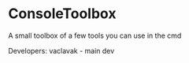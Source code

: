 # ConsoleToolbox
A small toolbox of a few tools you can use in the cmd

Developers:
vaclavak - main dev
